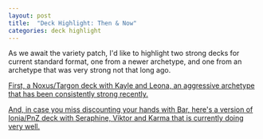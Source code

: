 ```yaml
---
layout: post
title:  "Deck Highlight: Then & Now"
categories: deck highlight
---
```

As we await the variety patch, I'd like to highlight two strong decks for current standard format, one from a newer archetype, and one from an archetype that was very strong not that long ago.

[First, a Noxus/Targon deck with Kayle and Leona, an aggressive archetype that has been consistently strong recently.](https://runeterra.ar/decks/code/CIDACAIDBQAQEAYJAECASDIBAYESUAIGAMUQKAYJDIOCYNSYAIAQCAZYAIDASBAIAIAQGCJDAMAQGEYZG4)

[And, in case you miss discounting your hands with Bar, here's a version of Ionia/PnZ deck with Seraphine, Viktor and Karma that is currently doing very well.](https://runeterra.ar/decks/code/CEAQEBQECUUAMAIBAIYQCAYEAMAQMAQOAIBAEAYJAICAIAQHAMDAIDQWFMDACAYCCQBACAQMFEBAEAQFBIBAMBAJCIBQMAQBBUQAIAIEAENSONA)
